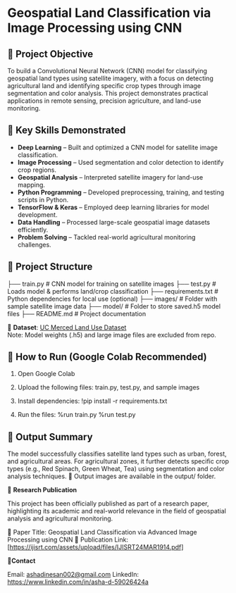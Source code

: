 # Geospatial Land Classification via Image Processing using CNN


## 🎯 Project Objective

To build a Convolutional Neural Network (CNN) model for classifying geospatial land types using satellite imagery, with a focus on detecting agricultural land and identifying specific crop types through image segmentation and color analysis. This project demonstrates practical applications in remote sensing, precision agriculture, and land-use monitoring.



## 🧠 Key Skills Demonstrated

- **Deep Learning** – Built and optimized a CNN model for satellite image classification.
- **Image Processing** – Used segmentation and color detection to identify crop regions.
- **Geospatial Analysis** – Interpreted satellite imagery for land-use mapping.
- **Python Programming** – Developed preprocessing, training, and testing scripts in Python.
- **TensorFlow & Keras** – Employed deep learning libraries for model development.
- **Data Handling** – Processed large-scale geospatial image datasets efficiently.
- **Problem Solving** – Tackled real-world agricultural monitoring challenges.



## 📂 Project Structure

├── train.py            # CNN model for training on satellite images
├── test.py             # Loads model & performs land/crop classification
├── requirements.txt    # Python dependencies for local use (optional)
├── images/             # Folder with sample satellite image data
├── model/              # Folder to store saved.h5 model files
├── README.md           # Project documentation


📌 **Dataset**: [UC Merced Land Use Dataset](http://weegee.vision.ucmerced.edu/datasets/landuse.html)  
Note: Model weights (.h5) and large image files are excluded from repo.



## 🚀 How to Run (Google Colab Recommended)

1. Open Google Colab

2. Upload the following files:
train.py, test.py, and sample images

3. Install dependencies:
!pip install -r requirements.txt

4. Run the files:
%run train.py
%run test.py



## 🧾 Output Summary

The model successfully classifies satellite land types such as urban, forest, and agricultural areas. For agricultural zones, it further detects specific crop types (e.g., Red Spinach, Green Wheat, Tea) using segmentation and color analysis techniques.
📂 Output images are available in the output/ folder.



📄 **Research Publication**

This project has been officially published as part of a research paper, highlighting its academic and real-world relevance in the field of geospatial analysis and agricultural monitoring.

📘 Paper Title: Geospatial Land Classification via Advanced Image Processing using CNN
🔗 Publication Link: [https://ijisrt.com/assets/upload/files/IJISRT24MAR1914.pdf]



📍**Contact**

Email: ashadinesan002@gmail.com
LinkedIn: https://www.linkedin.com/in/asha-d-59026424a




